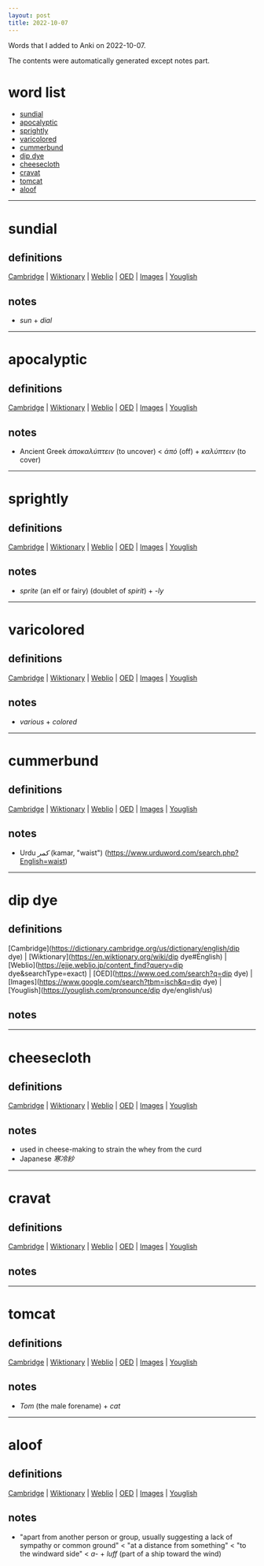 ```yaml
---
layout: post
title: 2022-10-07
---
```


Words that I added to Anki on 2022-10-07.

The contents were automatically generated except notes part.
# word list
- [sundial](#sundial)
- [apocalyptic](#apocalyptic)
- [sprightly](#sprightly)
- [varicolored](#varicolored)
- [cummerbund](#cummerbund)
- [dip dye](#dip-dye)
- [cheesecloth](#cheesecloth)
- [cravat](#cravat)
- [tomcat](#tomcat)
- [aloof](#aloof)

---

# sundial
## definitions
[Cambridge](https://dictionary.cambridge.org/us/dictionary/english/sundial)
|
[Wiktionary](https://en.wiktionary.org/wiki/sundial#English)
|
[Weblio](https://ejje.weblio.jp/content_find?query=sundial&searchType=exact)
|
[OED](https://www.oed.com/search?q=sundial)
|
[Images](https://www.google.com/search?tbm=isch&q=sundial)
|
[Youglish](https://youglish.com/pronounce/sundial/english/us)

## notes
- *sun* + *dial*

---

# apocalyptic
## definitions
[Cambridge](https://dictionary.cambridge.org/us/dictionary/english/apocalyptic)
|
[Wiktionary](https://en.wiktionary.org/wiki/apocalyptic#English)
|
[Weblio](https://ejje.weblio.jp/content_find?query=apocalyptic&searchType=exact)
|
[OED](https://www.oed.com/search?q=apocalyptic)
|
[Images](https://www.google.com/search?tbm=isch&q=apocalyptic)
|
[Youglish](https://youglish.com/pronounce/apocalyptic/english/us)

## notes
- Ancient Greek *ἀποκαλύπτειν* (to uncover) &lt; *ἀπό* (off) + *καλύπτειν* (to cover)

---

# sprightly
## definitions
[Cambridge](https://dictionary.cambridge.org/us/dictionary/english/sprightly)
|
[Wiktionary](https://en.wiktionary.org/wiki/sprightly#English)
|
[Weblio](https://ejje.weblio.jp/content_find?query=sprightly&searchType=exact)
|
[OED](https://www.oed.com/search?q=sprightly)
|
[Images](https://www.google.com/search?tbm=isch&q=sprightly)
|
[Youglish](https://youglish.com/pronounce/sprightly/english/us)

## notes
- *sprite* (an elf or fairy) (doublet of *spirit*) + *-ly*

---

# varicolored
## definitions
[Cambridge](https://dictionary.cambridge.org/us/dictionary/english/varicolored)
|
[Wiktionary](https://en.wiktionary.org/wiki/varicolored#English)
|
[Weblio](https://ejje.weblio.jp/content_find?query=varicolored&searchType=exact)
|
[OED](https://www.oed.com/search?q=varicolored)
|
[Images](https://www.google.com/search?tbm=isch&q=varicolored)
|
[Youglish](https://youglish.com/pronounce/varicolored/english/us)

## notes
- *various* + *colored*

---

# cummerbund
## definitions
[Cambridge](https://dictionary.cambridge.org/us/dictionary/english/cummerbund)
|
[Wiktionary](https://en.wiktionary.org/wiki/cummerbund#English)
|
[Weblio](https://ejje.weblio.jp/content_find?query=cummerbund&searchType=exact)
|
[OED](https://www.oed.com/search?q=cummerbund)
|
[Images](https://www.google.com/search?tbm=isch&q=cummerbund)
|
[Youglish](https://youglish.com/pronounce/cummerbund/english/us)

## notes
- Urdu *کمر* (kamar, "waist") (<https://www.urduword.com/search.php?English=waist>)

---

# dip dye
## definitions
[Cambridge](https://dictionary.cambridge.org/us/dictionary/english/dip dye)
|
[Wiktionary](https://en.wiktionary.org/wiki/dip dye#English)
|
[Weblio](https://ejje.weblio.jp/content_find?query=dip dye&searchType=exact)
|
[OED](https://www.oed.com/search?q=dip dye)
|
[Images](https://www.google.com/search?tbm=isch&q=dip dye)
|
[Youglish](https://youglish.com/pronounce/dip dye/english/us)

## notes

---

# cheesecloth
## definitions
[Cambridge](https://dictionary.cambridge.org/us/dictionary/english/cheesecloth)
|
[Wiktionary](https://en.wiktionary.org/wiki/cheesecloth#English)
|
[Weblio](https://ejje.weblio.jp/content_find?query=cheesecloth&searchType=exact)
|
[OED](https://www.oed.com/search?q=cheesecloth)
|
[Images](https://www.google.com/search?tbm=isch&q=cheesecloth)
|
[Youglish](https://youglish.com/pronounce/cheesecloth/english/us)

## notes
- used in cheese-making to strain the whey from the curd
- Japanese *寒冷紗*

---

# cravat
## definitions
[Cambridge](https://dictionary.cambridge.org/us/dictionary/english/cravat)
|
[Wiktionary](https://en.wiktionary.org/wiki/cravat#English)
|
[Weblio](https://ejje.weblio.jp/content_find?query=cravat&searchType=exact)
|
[OED](https://www.oed.com/search?q=cravat)
|
[Images](https://www.google.com/search?tbm=isch&q=cravat)
|
[Youglish](https://youglish.com/pronounce/cravat/english/us)

## notes

---

# tomcat
## definitions
[Cambridge](https://dictionary.cambridge.org/us/dictionary/english/tomcat)
|
[Wiktionary](https://en.wiktionary.org/wiki/tomcat#English)
|
[Weblio](https://ejje.weblio.jp/content_find?query=tomcat&searchType=exact)
|
[OED](https://www.oed.com/search?q=tomcat)
|
[Images](https://www.google.com/search?tbm=isch&q=tomcat)
|
[Youglish](https://youglish.com/pronounce/tomcat/english/us)

## notes
- *Tom* (the male forename) + *cat*

---

# aloof
## definitions
[Cambridge](https://dictionary.cambridge.org/us/dictionary/english/aloof)
|
[Wiktionary](https://en.wiktionary.org/wiki/aloof#English)
|
[Weblio](https://ejje.weblio.jp/content_find?query=aloof&searchType=exact)
|
[OED](https://www.oed.com/search?q=aloof)
|
[Images](https://www.google.com/search?tbm=isch&q=aloof)
|
[Youglish](https://youglish.com/pronounce/aloof/english/us)

## notes
- "apart from another person or group, usually suggesting a lack of sympathy or common ground" &lt; "at a distance from something" &lt; "to the windward side" &lt; *a-* + *luff* (part of a ship toward the wind)

